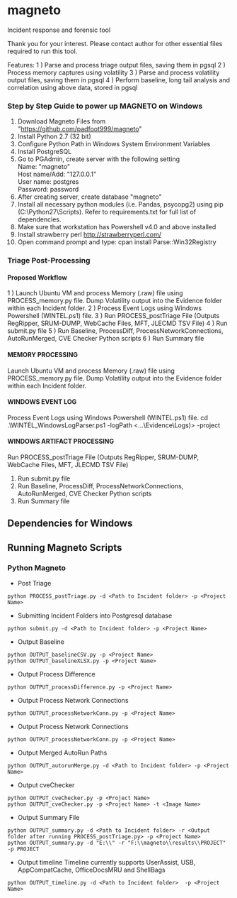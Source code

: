 # magneto
Incident response and forensic tool

Thank you for your interest. Please contact author for other essential files required to run this tool.

Features: 
1 ) Parse and process triage output files, saving them in pgsql 
2 ) Process memory captures using volatility 
3 ) Parse and process volatility output files, saving them in pgsql 
4 ) Perform baseline, long tail analysis and correlation using above data, stored in pgsql

### Step by Step Guide to power up MAGNETO on Windows

1. Download Magneto Files from "https://github.com/padfoot999/magneto"
2. Install Python 2.7 (32 bit)
3. Configure Python Path in Windows System Environment Variables
4. Install PostgreSQL
5. Go to PGAdmin, create server with the following setting
        <br />Name: "magneto"
        <br />Host name/Add: "127.0.0.1"
        <br />User name: postgres
        <br />Password: password
6. After creating server, create database "magneto"
7. Install all necessary python modules (i.e. Pandas, psycopg2) using pip (C:\Python27\Scripts). Refer to requirements.txt for full list of dependencies.
8. Make sure that workstation has Powershell v4.0 and above installed
9. Install strawberry perl 
http://strawberryperl.com/
10. Open command prompt and type: 
cpan
install Parse::Win32Registry

### Triage Post-Processing

#### Proposed Workflow
1 ) Launch Ubuntu VM and process Memory (.raw) file using PROCESS_memory.py file. Dump Volatility output into the Evidence folder within each Incident folder.
2 ) Process Event Logs using Windows Powershell (WINTEL.ps1) file.
3 ) Run PROCESS_postTriage File (Outputs RegRipper, SRUM-DUMP, WebCache Files, MFT, JLECMD TSV File)
4 ) Run submit.py file
5 ) Run Baseline, ProcessDiff, ProcessNetworkConnections, AutoRunMerged, CVE Checker Python scripts
6 ) Run Summary file


#### MEMORY PROCESSING
Launch Ubuntu VM and process Memory (.raw) file using PROCESS_memory.py file. Dump Volatility output into the Evidence folder within each Incident folder.

#### WINDOWS EVENT LOG
Process Event Logs using Windows Powershell (WINTEL.ps1) file.
cd <Magneto WINTEL folder>
.\WINTEL_WindowsLogParser.ps1 -logPath <...\Evidence\Logs)> -project <Project Name>

#### WINDOWS ARTIFACT PROCESSING
Run PROCESS_postTriage File (Outputs RegRipper, SRUM-DUMP, WebCache Files, MFT, JLECMD TSV File)

1. Run submit.py file
2. Run Baseline, ProcessDiff, ProcessNetworkConnections, AutoRunMerged, CVE Checker Python scripts
3. Run Summary file

## Dependencies for Windows


## Running Magneto Scripts

### Python Magneto
* Post Triage
```
python PROCESS_postTriage.py -d <Path to Incident folder> -p <Project Name>
```
* Submitting Incident Folders into Postgresql database
```
python submit.py -d <Path to Incident folder> -p <Project Name>
```
* Output Baseline
```
python OUTPUT_baselineCSV.py -p <Project Name>
python OUTPUT_baselineXLSX.py -p <Project Name>
```
* Output Process Difference
```
python OUTPUT_processDifference.py -p <Project Name>  
```
* Output Process Network Connections
```
python OUTPUT_processNetworkConn.py -p <Project Name>  
```
* Output Process Network Connections
```
python OUTPUT_processNetworkConn.py -p <Project Name>  
```
* Output Merged AutoRun Paths
```
python OUTPUT_autorunMerge.py -d <Path to Incident folder> -p <Project Name>  
```
* Output cveChecker
```
python OUTPUT_cveChecker.py -p <Project Name>
python OUTPUT_cveChecker.py -p <Project Name> -t <Image Name>
```
* Output Summary File
```
python OUTPUT_summary.py -d <Path to Incident folder> -r <Output folder after running PROCESS_postTriage.py> -p <Project Name>
python OUTPUT_summary.py -d "E:\\" -r "F:\\magneto\\results\\PROJECT" -p PROJECT
```
* Output timeline
Timeline currently supports UserAssist, USB, AppCompatCache, OfficeDocsMRU and ShellBags
```
python OUTPUT_timeline.py -d <Path to Incident folder>  -p <Project Name>
```
